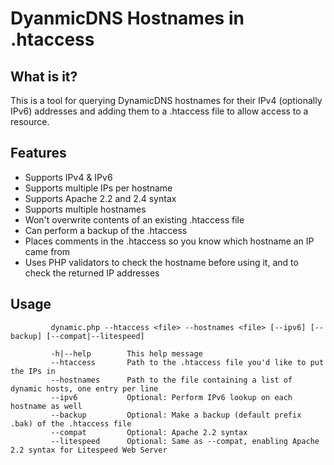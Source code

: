 # DyanmicDNS Hostnames in .htaccess

## What is it?

This is a tool for querying DynamicDNS hostnames for their IPv4 (optionally IPv6) addresses and adding them to a .htaccess file to allow access to a resource.

## Features

+ Supports IPv4 & IPv6
+ Supports multiple IPs per hostname
+ Supports Apache 2.2 and 2.4 syntax
+ Supports multiple hostnames
+ Won't overwrite contents of an existing .htaccess file
+ Can perform a backup of the .htaccess
+ Places comments in the .htaccess so you know which hostname an IP came from
+ Uses PHP validators to check the hostname before using it, and to check the returned IP addresses

## Usage

```
         dynamic.php --htaccess <file> --hostnames <file> [--ipv6] [--backup] [--compat|--litespeed]

         -h|--help        This help message
         --htaccess       Path to the .htaccess file you'd like to put the IPs in
         --hostnames      Path to the file containing a list of dynamic hosts, one entry per line
         --ipv6           Optional: Perform IPv6 lookup on each hostname as well
         --backup         Optional: Make a backup (default prefix .bak) of the .htaccess file
         --compat         Optional: Apache 2.2 syntax
         --litespeed      Optional: Same as --compat, enabling Apache 2.2 syntax for Litespeed Web Server
```